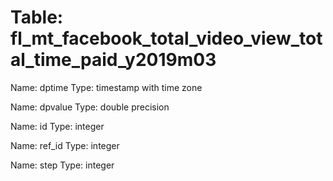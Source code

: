 Table: fl_mt_facebook_total_video_view_total_time_paid_y2019m03
===============================================================

Name: dptime
Type: timestamp with time zone

Name: dpvalue
Type: double precision

Name: id
Type: integer

Name: ref_id
Type: integer

Name: step
Type: integer

